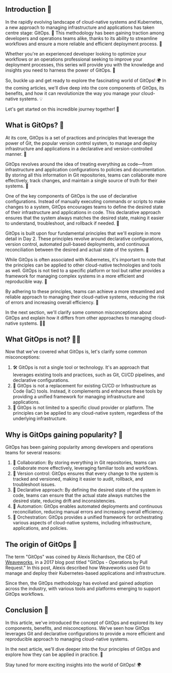 ## Introduction 🌟

In the rapidly evolving landscape of cloud-native systems and Kubernetes, a new approach to managing infrastructure and applications has taken centre stage: GitOps. 🌟 This methodology has been gaining traction among developers and operations teams alike, thanks to its ability to streamline workflows and ensure a more reliable and efficient deployment process. 💪

Whether you're an experienced developer looking to optimize your workflows or an operations professional seeking to improve your deployment processes, this series will provide you with the knowledge and insights you need to harness the power of GitOps. 🚀

So, buckle up and get ready to explore the fascinating world of GitOps! 🌍 In the coming articles, we'll dive deep into the core components of GitOps, its benefits, and how it can revolutionize the way you manage your cloud-native systems. 💡

Let's get started on this incredible journey together! 🎉

## What is GitOps? 🤔

At its core, GitOps is a set of practices and principles that leverage the power of Git, the popular version control system, to manage and deploy infrastructure and applications in a declarative and version-controlled manner. 📝

GitOps revolves around the idea of treating everything as code—from infrastructure and application configurations to policies and documentation. By storing all this information in Git repositories, teams can collaborate more effectively, track changes, and maintain a single source of truth for their systems. 🤝

One of the key components of GitOps is the use of declarative configurations. Instead of manually executing commands or scripts to make changes to a system, GitOps encourages teams to define the desired state of their infrastructure and applications in code. This declarative approach ensures that the system always matches the desired state, making it easier to understand, troubleshoot, and rollback if needed. 🎯

GitOps is built upon four fundamental principles that we'll explore in more detail in Day 2. These principles revolve around declarative configurations, version control, automated pull-based deployments, and continuous reconciliation between the desired and actual state of the system. 🧩

While GitOps is often associated with Kubernetes, it's important to note that the principles can be applied to other cloud-native technologies and tools as well. GitOps is not tied to a specific platform or tool but rather provides a framework for managing complex systems in a more efficient and reproducible way. 🚀

By adhering to these principles, teams can achieve a more streamlined and reliable approach to managing their cloud-native systems, reducing the risk of errors and increasing overall efficiency. 💪

In the next section, we'll clarify some common misconceptions about GitOps and explain how it differs from other approaches to managing cloud-native systems. 🕵️‍♂️

## What GitOps is not? 🙅‍♂️

Now that we've covered what GitOps is, let's clarify some common misconceptions:

1. 🛠️ GitOps is not a single tool or technology. It's an approach that leverages existing tools and practices, such as Git, CI/CD pipelines, and declarative configurations.
2. 🚫 GitOps is not a replacement for existing CI/CD or Infrastructure as Code (IaC) tools. Instead, it complements and enhances these tools by providing a unified framework for managing infrastructure and applications.
3. 🎨 GitOps is not limited to a specific cloud provider or platform. The principles can be applied to any cloud-native system, regardless of the underlying infrastructure.

## Why is GitOps gaining popularity? 🌟

GitOps has been gaining popularity among developers and operations teams for several reasons:

1. 🤝 Collaboration: By storing everything in Git repositories, teams can collaborate more effectively, leveraging familiar tools and workflows.
2. 🔄 Version control: GitOps ensures that every change to the system is tracked and versioned, making it easier to audit, rollback, and troubleshoot issues.
3. 🎯 Declarative approach: By defining the desired state of the system in code, teams can ensure that the actual state always matches the desired state, reducing drift and inconsistencies.
4. 🚀 Automation: GitOps enables automated deployments and continuous reconciliation, reducing manual errors and increasing overall efficiency.
5. 🧩 Orchestration: GitOps provides a unified framework for orchestrating various aspects of cloud-native systems, including infrastructure, applications, and policies.

## The origin of GitOps 🌱

The term "GitOps" was coined by Alexis Richardson, the CEO of [Weaveworks](https://github.com/weaveworks), in a 2017 blog post titled "GitOps - Operations by Pull Request." In this post, Alexis described how Weaveworks used Git to manage and deploy their Kubernetes-based applications and infrastructure.

Since then, the GitOps methodology has evolved and gained adoption across the industry, with various tools and platforms emerging to support GitOps workflows.

## Conclusion 🎉

In this article, we've introduced the concept of GitOps and explored its key components, benefits, and misconceptions. We've seen how GitOps leverages Git and declarative configurations to provide a more efficient and reproducible approach to managing cloud-native systems.

In the next article, we'll dive deeper into the four principles of GitOps and explore how they can be applied in practice. 🚀

Stay tuned for more exciting insights into the world of GitOps! 🌍
